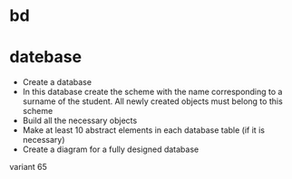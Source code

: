 # bd
# datebase
 - Create a database
 - In this database create the scheme with the name corresponding to a surname of the student. All newly created objects must belong to this scheme
 - Build all the necessary objects
 - Make at least 10 abstract elements in each database table (if it is necessary)
 - Create a diagram for a fully designed database

variant 65
